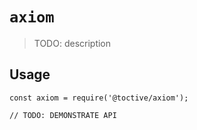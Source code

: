 # `axiom`

> TODO: description

## Usage

```
const axiom = require('@toctive/axiom');

// TODO: DEMONSTRATE API
```
